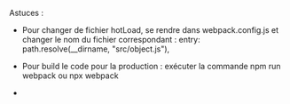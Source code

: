 Astuces : 

   - Pour changer de fichier hotLoad, se rendre dans webpack.config.js et changer le nom du fichier correspondant : entry: path.resolve(__dirname, "src/object.js"),

   - Pour build le code pour la production : exécuter la commande npm run webpack ou npx webpack

   - 